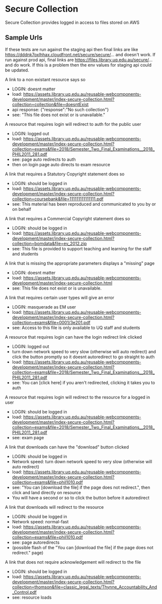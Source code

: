 # Secure Collection

Secure Collection provides logged in access to files stored on AWS

## Sample Urls

If these tests are run against the staging api then final links are like https://dddnk7oxlhhax.cloudfront.net/secure/secure/... and doesn't work. If run against prod api, final links are https://files.library.uq.edu.au/secure/... and do work. If this is a problem then the env values for staging api could be updated.

A link to a non existant resource says so

- LOGIN: doesnt matter
- load: https://assets.library.uq.edu.au/reusable-webcomponents-development/master/index-secure-collection.html?collection=collection&file=doesntExist
- api response: {"response":"No such collection"}
- see: "This file does not exist or is unavailable."

A resource that requires login will redirect to auth for the public user

- LOGIN: logged out
- load: https://assets.library.uq.edu.au/reusable-webcomponents-development/master/index-secure-collection.html?collection=exams&file=2018/Semester_Two_Final_Examinations__2018_PHIL2011_281.pdf
- see: page auto redirects to auth
- then on login page auto directs to exam resource

A link that requires a Statutory Copyright statement does so

- LOGIN: should be logged in
- load: https://assets.library.uq.edu.au/reusable-webcomponents-development/master/index-secure-collection.html?collection=coursebank&file=111111111111111.pdf
- see: This material has been reproduced and communicated to you by or on behalf

A link that requires a Commercial Copyright statement does so

- LOGIN: should be logged in
- load: https://assets.library.uq.edu.au/reusable-webcomponents-development/master/index-secure-collection.html?collection=bomdata&file=ev_2012.zip
- see: This file is provided to support teaching and learning for the staff and students

A link that is missing the appropriate parameters displays a "missing" page

- LOGIN: doesnt matter
- load: https://assets.library.uq.edu.au/reusable-webcomponents-development/master/index-secure-collection.html
- see: This file does not exist or is unavailable.

A link that requires certain user types will give an error

- LOGIN: masquerade as EM user
- load: https://assets.library.uq.edu.au/reusable-webcomponents-development/master/index-secure-collection.html?collection=exams&file=0001/3e201.pdf
- see: Access to this file is only available to UQ staff and students

A resource that requires login can have the login redirect link clicked

- LOGIN: logged out
- turn down network speed to very slow (otherwise will auto redirect) and click the button promptly so it doesnt autoredirect to go straight to auth
- load: https://assets.library.uq.edu.au/reusable-webcomponents-development/master/index-secure-collection.html?collection=exams&file=2018/Semester_Two_Final_Examinations__2018_PHIL2011_281.pdf
- see: You can [click here] if you aren't redirected, clicking it takes you to auth

A resource that requires login will redirect to the resource for a logged in user

- LOGIN: should be logged in
- load: https://assets.library.uq.edu.au/reusable-webcomponents-development/master/index-secure-collection.html?collection=exams&file=2018/Semester_Two_Final_Examinations__2018_PHIL2011_281.pdf
- see: exam page

A link that downloads can have the "download" button clicked

- LOGIN: should be logged in
- Network speed: turn down network speed to very slow (otherwise will auto redirect)
- load: https://assets.library.uq.edu.au/reusable-webcomponents-development/master/index-secure-collection.html?collection=exams&file=phil1010.pdf
- see: "You can [download the file] if the page does not redirect.", then click and land directly on resource
- You will have a second or so to click the button before it autoredirect

A link that downloads will redirect to the resource

- LOGIN: should be logged in
- Network speed: normal-fast
- load: https://assets.library.uq.edu.au/reusable-webcomponents-development/master/index-secure-collection.html?collection=exams&file=phil1010.pdf
- see: page autoredirects
- (possible flash of the "You can [download the file] if the page does not redirect." page)

A link that does not require acknowledgement will redirect to the file

- LOGIN: should be logged in
- load: https://assets.library.uq.edu.au/reusable-webcomponents-development/master/index-secure-collection.html?collection=thomson&file=classic_legal_texts/Thynne_Accountability_And_Control.pdf
- see: resource loads
